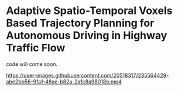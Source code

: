 # Adaptive Spatio-Temporal Voxels Based Trajectory Planning for Autonomous Driving in Highway Traffic Flow

code will come soon.

https://user-images.githubusercontent.com/20518317/235564429-abe2bb56-9fa1-48ae-b82a-2a1c8a98018b.mp4
